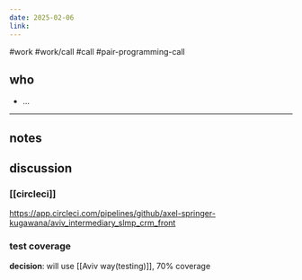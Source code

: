 ```yaml
---
date: 2025-02-06
link:
---
```

#work #work/call #call #pair-programming-call 

## who
- ...

---
## notes

## discussion

### [[circleci]]

https://app.circleci.com/pipelines/github/axel-springer-kugawana/aviv_intermediary_slmp_crm_front

### test coverage

**decision**: will use [[Aviv way(testing)]], 70% coverage